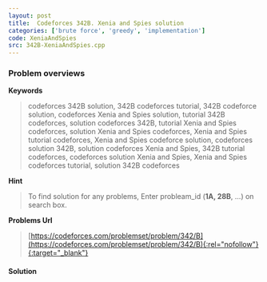 ```yaml
---
layout: post
title:  Codeforces 342B. Xenia and Spies solution
categories: ['brute force', 'greedy', 'implementation']
code: XeniaAndSpies
src: 342B-XeniaAndSpies.cpp
---
```

### **Problem overviews**

**Keywords**
> codeforces 342B solution, 342B codeforces tutorial, 342B codeforce solution, codeforces Xenia and Spies solution, tutorial 342B codeforces, solution codeforces 342B, tutorial Xenia and Spies codeforces, solution Xenia and Spies codeforces, Xenia and Spies tutorial codeforces, Xenia and Spies codeforce solution, codeforces solution 342B, solution codeforces Xenia and Spies, 342B tutorial codeforces, codeforces solution Xenia and Spies, Xenia and Spies codeforces tutorial, solution 342B codeforces

**Hint**
> To find solution for any problems, Enter probleam_id (**1A, 28B**, ...) on search box. 

**Problems Url**
> [https://codeforces.com/problemset/problem/342/B](https://codeforces.com/problemset/problem/342/B){:rel="nofollow"}{:target="_blank"}

#### **Solution**



